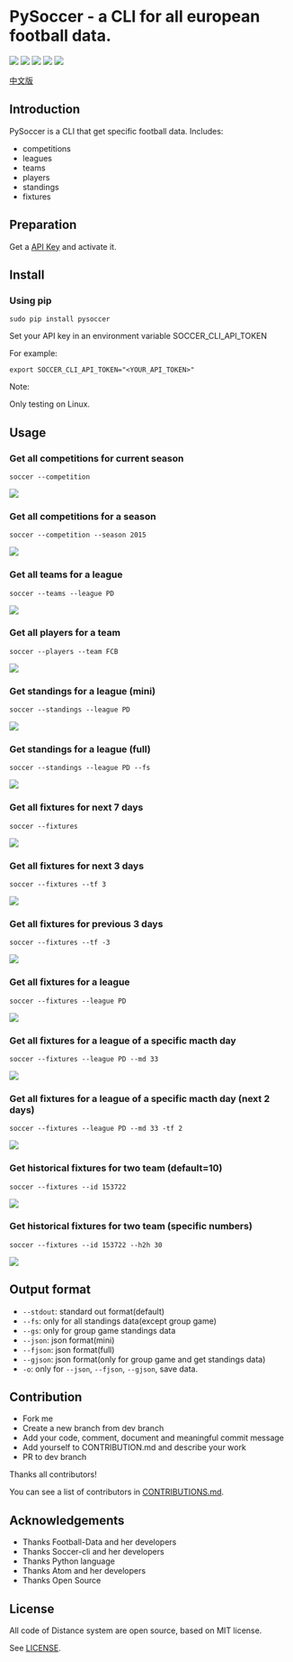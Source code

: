 # PySoccer - a CLI for all european football data.

![][badge-author] ![][badge-build] ![][badge-version] ![][badge-python] ![][badge-license]

[中文版][readme-zh]

## Introduction

PySoccer is a CLI that get specific football data. Includes:

- competitions
- leagues
- teams
- players
- standings
- fixtures

## Preparation

Get a [API Key][football-data-api-key] and activate it.

## Install

### Using pip

```
sudo pip install pysoccer
```

Set your API key in an environment variable SOCCER_CLI_API_TOKEN

For example:

```
export SOCCER_CLI_API_TOKEN="<YOUR_API_TOKEN>"
```

Note:

Only testing on Linux.


## Usage

### Get all competitions for current season

```
soccer --competition
```

![][competitions]

### Get all competitions for a season

```
soccer --competition --season 2015
```

![][competitions-season]

### Get all teams for a league

```
soccer --teams --league PD
```
![][teams]

### Get all players for a team

```
soccer --players --team FCB
```
![][players]

### Get standings for a league (mini)

```
soccer --standings --league PD
```

![][standings]

### Get standings for a league (full)

```
soccer --standings --league PD --fs
```

![][full-standings]

### Get all fixtures for next 7 days

```
soccer --fixtures
```

![][fixtures-default]


### Get all fixtures for next 3 days

```
soccer --fixtures --tf 3
```

![][fixtures-next]

### Get all fixtures for previous 3 days

```
soccer --fixtures --tf -3
```

![][fixtures-previous]


### Get all fixtures for a league

```
soccer --fixtures --league PD
```

![][fixtures-league]


### Get all fixtures for a league of a specific macth day

```
soccer --fixtures --league PD --md 33
```

![][fixtures-league-md]


### Get all fixtures for a league of a specific macth day (next 2 days)

```
soccer --fixtures --league PD --md 33 -tf 2
```

![][fixtures-league-md-tf]

### Get historical fixtures for two team (default=10)

```
soccer --fixtures --id 153722
```

![][fixtures-two-teams]

### Get historical fixtures for two team (specific numbers)

```
soccer --fixtures --id 153722 --h2h 30
```

![][fixtures-two-teams-h2h]


## Output format

- `--stdout`: standard out format(default)
- `--fs`: only for all standings data(except group game)
- `--gs`: only for group game standings data
- `--json`: json format(mini)
- `--fjson`: json format(full)
- `--gjson`: json format(only for group game and get standings data)
- `-o`: only for `--json`, `--fjson`, `--gjson`, save data.

## Contribution

- Fork me
- Create a new branch from dev branch
- Add your code, comment, document and meaningful commit message
- Add yourself to CONTRIBUTION.md and describe your work
- PR to dev branch

Thanks all contributors!

You can see a list of contributors in [CONTRIBUTIONS.md][contributors].

## Acknowledgements

- Thanks Football-Data and her developers
- Thanks Soccer-cli and her developers
- Thanks Python language
- Thanks Atom and her developers
- Thanks Open Source

## License

All code of Distance system are open source, based on MIT license.

See [LICENSE][license].

[readme-zh]: https://github.com/RayYu03/pysoccer/blob/master/README.zh.md

[badge-author]: https://img.shields.io/badge/Author-RayYu03-blue.svg
[badge-build]: https://img.shields.io/badge/build-passing-brightgreen.svg
[badge-version]: https://img.shields.io/badge/version-0.0.1-blue.svg
[badge-license]: https://img.shields.io/badge/license-MIT-blue.svg
[badge-python]: https://img.shields.io/badge/python-3.5%2C%203.6-blue.svg

[football-data-api-key]: http://api.football-data.org/client/register

[competitions]: http://oospx4z42.bkt.clouddn.com/competition.png
[competitions-season]: http://oospx4z42.bkt.clouddn.com/competition_by_season.png
[teams]: http://oospx4z42.bkt.clouddn.com/teams.png
[players]: http://oospx4z42.bkt.clouddn.com/players.png
[standings]: http://oospx4z42.bkt.clouddn.com/standings.png
[full-standings]: http://oospx4z42.bkt.clouddn.com/full-standings.png
[fixtures-default]: http://oospx4z42.bkt.clouddn.com/fixtures.png
[fixtures-next]: http://oospx4z42.bkt.clouddn.com/next3.png
[fixtures-previous]: http://oospx4z42.bkt.clouddn.com/previous3.png
[fixtures-league]: http://oospx4z42.bkt.clouddn.com/league_fixtures.png
[fixtures-league-md]: http://oospx4z42.bkt.clouddn.com/md.png
[fixtures-league-md-tf]: http://oospx4z42.bkt.clouddn.com/md_tf.png
[fixtures-two-teams]: http://oospx4z42.bkt.clouddn.com/twoteam.png
[fixtures-two-teams-h2h]: http://oospx4z42.bkt.clouddn.com/h2h.png

[contributors]: https://github.com/RayYu03/pysoccer/blob/master/CONTRIBUTIONS.md

[license]: https://github.com/RayYu03/pysoccer/blob/master/LICENSE
